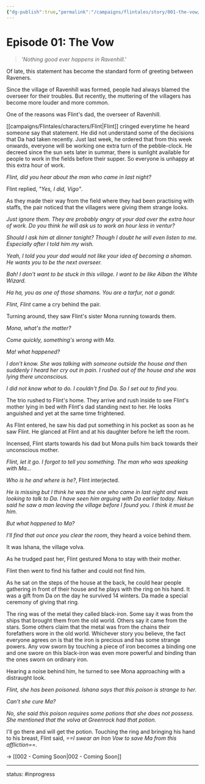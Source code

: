 ```yaml
---
{"dg-publish":true,"permalink":"/campaigns/flintales/story/001-the-vow/"}
---
```



# Episode 01: The Vow


> *'Nothing good ever happens in Ravenhill.'*

Of late, this statement has become the standard form of greeting between Raveners. 

Since the village of Ravenhill was formed, people had always blamed the overseer for their troubles. But recently, the muttering of the villagers has become more louder and more common.

One of the reasons was Flint's dad, the overseer of Ravenhill.

[[campaigns/Flintales/characters/Flint\|Flint]] cringed everytime he heard someone say that statement. He did not understand some of the decisions that Da had taken recently. Just last week, he ordered that from this week onwards, everyone will be working one extra turn of the pebble-clock.  He decreed since the sun sets later in summar, there is sunlight available for people to work in the fields before their supper. So everyone is unhappy at this extra hour of work. 

*Flint, did you hear about the man who came in last night?* 

Flint replied, *"Yes, I did, Vigo"*. 

As they made their way from the field where they had been practising with staffs, the pair noticed that the villagers were giving them strange looks.

*Just ignore them. They are probably angry at your dad over the extra hour of work.
Do you think he will ask us to work an hour less in ventur?*

*Should I ask him at dinner tonight? Though I doubt he will even listen to me.
Especially after I told him my wish.*

*Yeah, I told you your dad would not like your idea of becoming a shaman. He wants you to be the next overseer.*

*Bah! I don't want to be stuck in this village. I want to be like Alban the White Wizard.*

*Ha ha, you as one of those shamans. You are a tarfur, not a gandr.*

*Flint, Flint* came a cry behind the pair.

Turning around, they saw Flint's sister Mona running towards them.

*Mona, what's the matter?*

*Come quickly, something's wrong with Ma.* 

*Ma! what happened?*

*I don't know. She was talking with someone outside the house and then suddenly I heard her cry out in pain. I rushed out of the house and she was lying there unconscious.*

*I did not know what to do. I couldn't find Da. So I set out to find you.*

The trio rushed to Flint's home. They arrive and rush inside to see Flint's mother lying in bed with Flint's dad standing next to her. He looks anguished and yet at the same time frightened.

As Flint entered, he saw his dad put something in his pocket as soon as he saw Flint. He glanced at Flint and at his daughter before he left the room.

Incensed, Flint starts towards his dad but Mona pulls him back towards their unconscious mother.

*Flint, let it go. I forgot to tell you something. The man who was speaking with Ma...*

*Who is he and where is he?*, Flint interjected.

*He is missing but I think he was the one who came in last night and was looking to talk to Da. I have seen him arguing with Da earlier today. Nekun said he saw a man leaving the village before I found you. I think it must be him.* 
 
*But what happened to Ma?*

*I'll find that out once you clear the room*, they heard a voice behind them.

It was Ishana, the village volva.  

As he trudged past her, Flint gestured Mona to stay with their mother.

Flint then went to find his father and could not find him. 

As he sat on the steps of the house at the back, he could hear people gathering in front of their house and he plays with the ring on his hand. It was a gift from Da on the day he survived 14 winters. Da made a special ceremony of giving that ring. 

The ring was of the metal they called black-iron. Some say it was from the ships that brought them from the old world. Others say it came from the stars. Some others claim that the metal was from the chains their forefathers wore in the old world. Whichever story you believe, the fact everyone agrees on is that the iron is precious and has some strange powers. Any vow sworn by touching a piece of iron becomes a binding one and one swore on this black-iron was even more powerful and binding than the ones sworn on ordinary iron.

Hearing a noise behind him, he turned to see Mona approaching with a distraught look.

*Flint, she has been poisoned. Ishana says that this poison is strange to her.*

*Can't she cure Ma?*

*No, she said this poison requires some potions that she does not possess. She mentioned that the volva at Greenrock had that potion.*

I'll go there and will get the potion. Touching the ring and bringing his hand to his breast, Flint said, *==I swear an Iron Vow to save Ma from this affliction==*.

-> [[002 - Coming Soon\|002 - Coming Soon]]

---
status: #inprogress 